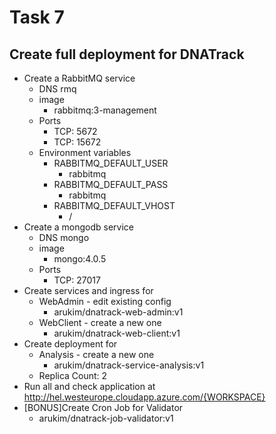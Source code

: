 # Task 7

## Create full deployment for DNATrack

* Create a RabbitMQ service
  * DNS rmq
  * image
    * rabbitmq:3-management
  * Ports
    * TCP: 5672
    * TCP: 15672
  * Environment variables
    * RABBITMQ_DEFAULT_USER
      * rabbitmq
    * RABBITMQ_DEFAULT_PASS
      * rabbitmq
    * RABBITMQ_DEFAULT_VHOST
      * /
* Create a mongodb service
  * DNS mongo
  * image
    * mongo:4.0.5
  * Ports
    * TCP: 27017
* Create services and ingress for
  * WebAdmin - edit existing config
    * arukim/dnatrack-web-admin:v1
  * WebClient - create a new one
    * arukim/dnatrack-web-client:v1
* Create deployment for 
  * Analysis - create a new one
    * arukim/dnatrack-service-analysis:v1
  * Replica Count: 2 
* Run all and check application at http://hel.westeurope.cloudapp.azure.com/{WORKSPACE}
* [BONUS]Create Cron Job for Validator
  * arukim/dnatrack-job-validator:v1

